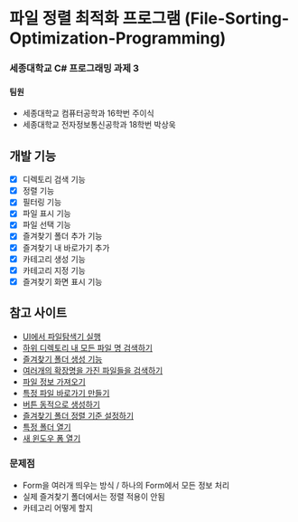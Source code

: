 파일 정렬 최적화 프로그램 (File-Sorting-Optimization-Programming)
=============
### 세종대학교 C# 프로그래밍 과제 3   
#### 팀원   
- 세종대학교 컴퓨터공학과 16학번 주이식   
- 세종대학교 전자정보통신공학과 18학번 박상욱   

## 개발 기능
- [X] 디렉토리 검색 기능
- [X] 정렬 기능
- [X] 필터링 기능
- [X] 파일 표시 기능
- [X] 파일 선택 기능
- [X] 즐겨찾기 폴더 추가 기능
- [X] 즐겨찾기 내 바로가기 추가
- [X] 카테고리 생성 기능
- [X] 카테고리 지정 기능
- [X] 즐겨찾기 화면 표시 기능

## 참고 사이트
- [UI에서 파일탐색기 실행][1]
- [하위 디렉토리 내 모든 파일 명 검색하기][2]
- [즐겨찾기 폴더 생성 기능][3]
- [여러개의 확장명을 가진 파일들을 검색하기][4]
- [파일 정보 가져오기][5]
- [특정 파일 바로가기 만들기][6]
- [버튼 동적으로 생성하기][7]
- [즐겨찾기 폴더 정렬 기준 설정하기][8]
- [특정 폴더 열기][9]
- [새 윈도우 폼 열기][10]

### 문제점
- Form을 여러개 띄우는 방식 / 하나의 Form에서 모든 정보 처리
- 실제 즐겨찾기 폴더에서는 정렬 적용이 안됨
- 카테고리 어떻게 할지

[1]:https://m.blog.naver.com/allbino/221846653054

[2]:https://lunikism.com/entry/C-%EB%94%94%EB%A0%89%ED%86%A0%EB%A6%AC-%EB%82%B4-%EB%AA%A8%EB%93%A0-%ED%8C%8C%EC%9D%BC-%EA%B2%80%EC%83%89DirectoryGetFiles

[3]:https://devkimgoon.tistory.com/45

[4]:https://code-examples.net/ko/q/35d223

[5]:https://hijuworld.tistory.com/68

[6]:https://hvyair.tistory.com/43

[7]:https://afsdzvcx123.tistory.com/entry/C-%EC%9C%88%ED%8F%BC-%EC%9C%88%ED%8F%BC-%EB%B2%84%ED%8A%BC-%EB%8F%99%EC%A0%81%EC%9C%BC%EB%A1%9C-%EC%83%9D%EC%84%B1%ED%95%98%EA%B8%B0Dynamic-Button

[8]:https://jsix.tistory.com/1132

[9]:https://mintandcompany.tistory.com/entry/%EC%99%B8%EB%B6%80%EC%9D%91%EC%9A%A9%ED%94%84%EB%A1%9C%EA%B7%B8%EB%9E%A8-%EC%8B%A4%ED%96%89%ED%95%98%EA%B8%B0-ProcessStart-%EB%A9%94%EC%84%9C%EB%93%9C

[10]:https://mainia.tistory.com/4231
